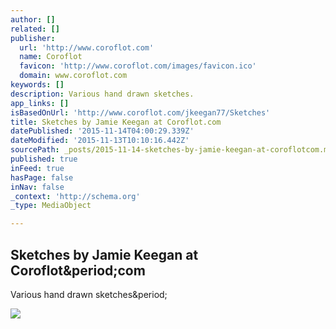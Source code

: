 ```yaml
---
author: []
related: []
publisher:
  url: 'http://www.coroflot.com'
  name: Coroflot
  favicon: 'http://www.coroflot.com/images/favicon.ico'
  domain: www.coroflot.com
keywords: []
description: Various hand drawn sketches.
app_links: []
isBasedOnUrl: 'http://www.coroflot.com/jkeegan77/Sketches'
title: Sketches by Jamie Keegan at Coroflot.com
datePublished: '2015-11-14T04:00:29.339Z'
dateModified: '2015-11-13T10:10:16.442Z'
sourcePath: _posts/2015-11-14-sketches-by-jamie-keegan-at-coroflotcom.md
published: true
inFeed: true
hasPage: false
inNav: false
_context: 'http://schema.org'
_type: MediaObject

---
```

<article style=""><h1>Sketches by Jamie Keegan at Coroflot&amp;period;com</h1><p>Various hand drawn sketches&amp;period;</p><img src="http://s3images.coroflot.com/user_files/individual_files/projects/327436_1330094_cover_t8yvg7a4le33zg0gl66g.jpg" /></article>